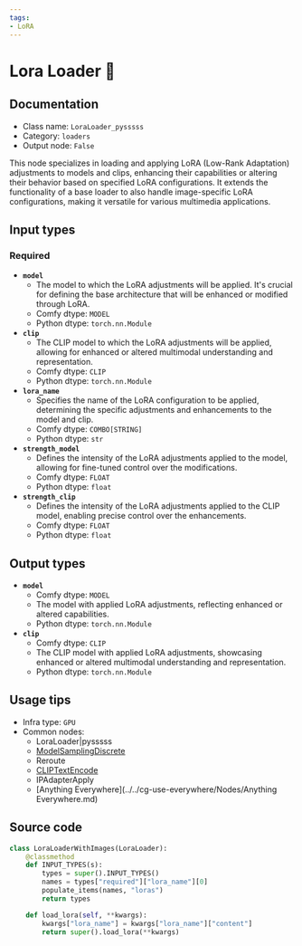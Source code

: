 ```yaml
---
tags:
- LoRA
---
```


# Lora Loader 🐍
## Documentation
- Class name: `LoraLoader_pysssss`
- Category: `loaders`
- Output node: `False`

This node specializes in loading and applying LoRA (Low-Rank Adaptation) adjustments to models and clips, enhancing their capabilities or altering their behavior based on specified LoRA configurations. It extends the functionality of a base loader to also handle image-specific LoRA configurations, making it versatile for various multimedia applications.
## Input types
### Required
- **`model`**
    - The model to which the LoRA adjustments will be applied. It's crucial for defining the base architecture that will be enhanced or modified through LoRA.
    - Comfy dtype: `MODEL`
    - Python dtype: `torch.nn.Module`
- **`clip`**
    - The CLIP model to which the LoRA adjustments will be applied, allowing for enhanced or altered multimodal understanding and representation.
    - Comfy dtype: `CLIP`
    - Python dtype: `torch.nn.Module`
- **`lora_name`**
    - Specifies the name of the LoRA configuration to be applied, determining the specific adjustments and enhancements to the model and clip.
    - Comfy dtype: `COMBO[STRING]`
    - Python dtype: `str`
- **`strength_model`**
    - Defines the intensity of the LoRA adjustments applied to the model, allowing for fine-tuned control over the modifications.
    - Comfy dtype: `FLOAT`
    - Python dtype: `float`
- **`strength_clip`**
    - Defines the intensity of the LoRA adjustments applied to the CLIP model, enabling precise control over the enhancements.
    - Comfy dtype: `FLOAT`
    - Python dtype: `float`
## Output types
- **`model`**
    - Comfy dtype: `MODEL`
    - The model with applied LoRA adjustments, reflecting enhanced or altered capabilities.
    - Python dtype: `torch.nn.Module`
- **`clip`**
    - Comfy dtype: `CLIP`
    - The CLIP model with applied LoRA adjustments, showcasing enhanced or altered multimodal understanding and representation.
    - Python dtype: `torch.nn.Module`
## Usage tips
- Infra type: `GPU`
- Common nodes:
    - LoraLoader|pysssss
    - [ModelSamplingDiscrete](../../Comfy/Nodes/ModelSamplingDiscrete.md)
    - Reroute
    - [CLIPTextEncode](../../Comfy/Nodes/CLIPTextEncode.md)
    - IPAdapterApply
    - [Anything Everywhere](../../cg-use-everywhere/Nodes/Anything Everywhere.md)



## Source code
```python
class LoraLoaderWithImages(LoraLoader):
    @classmethod
    def INPUT_TYPES(s):
        types = super().INPUT_TYPES()
        names = types["required"]["lora_name"][0]
        populate_items(names, "loras")
        return types

    def load_lora(self, **kwargs):
        kwargs["lora_name"] = kwargs["lora_name"]["content"]
        return super().load_lora(**kwargs)

```
